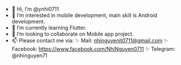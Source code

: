 - 👋 Hi, I’m @ynhi0711
- 👀 I’m interested in mobile development, main skill is Android development.
- 🌱 I’m currently learning Flutter.
- 💞️ I’m looking to collaborate on Mobile app project.
- 📫 Please contact me via:
 ✨ Mail: nhinguyenit0711@gmail.com
 ✨ Facebook: https://www.facebook.com/NhiNguyen0711
 ✨ Telegram: @nhinguyen71

<!---
ynhi0711/ynhi0711 is a ✨ special ✨ repository because its `README.md` (this file) appears on your GitHub profile.
You can click the Preview link to take a look at your changes.
--->

